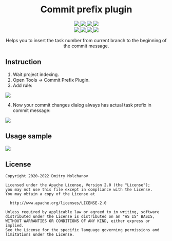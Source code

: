 <h1 align="center">Commit prefix plugin</h1> 
<p align="center">
  <a href="https://plugins.jetbrains.com/plugin/16109-commitprefix">
    <img src="https://img.shields.io/badge/plugin-AndroidStudio-green.svg">
  </a>
  <a href="https://plugins.jetbrains.com/plugin/16109-commitprefix">
    <img src="https://img.shields.io/badge/plugin-IntelliJ%20%20Idea-blue.svg">
  </a>
  <a href="https://plugins.jetbrains.com/plugin/16109-commitprefix">
    <img src="https://img.shields.io/badge/plugin-PyCharm-yellow.svg">
  </a>
  <a href="https://github.com/MolchanovDmitry/CommitPrefixIdeaPlugin/actions/workflows/build.yml">
    <img src="https://img.shields.io/jetbrains/plugin/d/16109-commitprefix">
  </a>
<br>
  <a href="https://github.com/MolchanovDmitry/CommitPrefixIdeaPlugin/actions/workflows/lint.yml" target="_blank">
    <img src="https://github.com/MolchanovDmitry/CommitPrefixIdeaPlugin/actions/workflows/lint.yml/badge.svg">
  </a>
  <a href="https://github.com/MolchanovDmitry/CommitPrefixIdeaPlugin/actions/workflows/test.yml" target="_blank">
    <img src="https://github.com/MolchanovDmitry/CommitPrefixIdeaPlugin/actions/workflows/test.yml/badge.svg">
  </a>
  <a href="https://github.com/MolchanovDmitry/CommitPrefixIdeaPlugin/actions/workflows/build.yml">
    <img src="https://github.com/MolchanovDmitry/CommitPrefixIdeaPlugin/actions/workflows/build.yml/badge.svg">
  </a>
  <a href="https://github.com/MolchanovDmitry/CommitPrefixIdeaPlugin/releases">
    <img src="https://img.shields.io/github/v/release/MolchanovDmitry/CommitPrefixIdeaPlugin?include_prereleases">
  </a>
</p>

<p align="center">
Helps you to insert the task number from current branch to the beginning of the commit message.
</p>

## Instruction
1. Wait project indexing.
2. Open Tools -> Commit Prefix Plugin.
3. Add rule:

![](https://plugins.jetbrains.com/files/16109/screenshot_19798028-a4ff-480c-920d-48cc125d3615)

4. Now your commit changes dialog always has actual task prefix in commit message:

![](https://plugins.jetbrains.com/files/16109/screenshot_79c71bec-d556-49ed-87c5-515f7c345de1)

## Usage sample
   
![](https://plugins.jetbrains.com/files/16109/screenshot_0845b70e-e515-477b-9ab9-d01e7a387ecf)

## License
```
Copyright 2020-2022 Dmitry Molchanov

Licensed under the Apache License, Version 2.0 (the "License");
you may not use this file except in compliance with the License.
You may obtain a copy of the License at

  http://www.apache.org/licenses/LICENSE-2.0

Unless required by applicable law or agreed to in writing, software
distributed under the License is distributed on an "AS IS" BASIS,
WITHOUT WARRANTIES OR CONDITIONS OF ANY KIND, either express or implied.
See the License for the specific language governing permissions and
limitations under the License.
